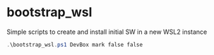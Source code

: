 # bootstrap_wsl

Simple scripts to create and install initial SW in a new WSL2 instance

``` powershell
.\bootstrap_wsl.ps1 DevBox mark false false
```